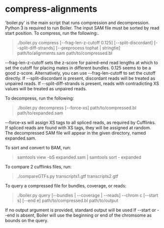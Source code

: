 compress-alignments
===================

'boiler.py' is the main script that runs compression and decompression. Python 3 is required to run Boiler. The input SAM file must be sorted by read start position.
To compress, run the following:.

> ./boiler.py compress [--frag-len-z-cutoff 0.125] [--split-discordant] [--split-diff-strands] [--preprocess tophat | stringtie] path/to/alignments.sam path/to/compressed.bl

--frag-len-z-cutoff sets the z-score for paired-end read lengths at which to set the cutoff for placing mates in different bundles. 0.125 seems to be a good z-score. Alternatively, you can use --frag-len-cutoff to set the cutoff directly.
If --split-discordant is present, discordant reads will be treated as unpaired reads.
If --split-diff-strands is present, reads with contradicting XS values will be treated as unpaired reads.


To decompress, run the following:

> ./boiler.py decompress [--force-xs] path/to/compressed.bl path/to/expanded.sam

--force-xs will assign XS tags to all spliced reads, as required by Cufflinks. If spliced reads are found with XS tags, they will be assigned at random.
The decompressed SAM file will appear in the given directory, named expanded.sam.


To sort and convert to BAM, run:
> samtools view -bS expanded.sam | samtools sort - expanded

To compare 2 cufflinks files, run:
> ./compareGTFs.py transcripts1.gtf transcripts2.gtf


To query a compressed file for bundles, coverage, or reads:

> ./boiler.py query [--bundles | --coverage | --reads] --chrom c [--start s] [--end e] path/to/compressed.bl path/to/output

If no output argument is provided, standard output will be used
If --start or --end is absent, Boiler will use the beginning or end of the chromsome as bounds on the query.
